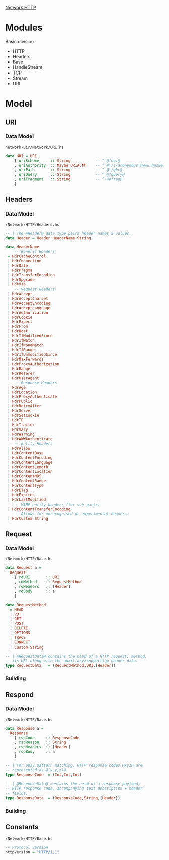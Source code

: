 [Network.HTTP](http://hackage.haskell.org/package/HTTP)

# Modules

Basic division
- HTTP
 - Headers
  - Base
  - HandleStream
- TCP
- Stream
- URI

# Model

## URI

### Data Model

`network-uir/Network/URI.hs`
``` haskell
data URI = URI
    { uriScheme     :: String           -- ^ @foo:@
    , uriAuthority  :: Maybe URIAuth    -- ^ @\/\/anonymous\@www.haskell.org:42@
    , uriPath       :: String           -- ^ @\/ghc@
    , uriQuery      :: String           -- ^ @?query@
    , uriFragment   :: String           -- ^ @#frag@
    } 
```

## Headers

### Data Model

`/Network/HTTP/Headers.hs`
``` haskell
-- | The @Header@ data type pairs header names & values.
data Header = Header HeaderName String

data HeaderName 
    -- Generic Headers
 = HdrCacheControl
 | HdrConnection
 | HdrDate
 | HdrPragma
 | HdrTransferEncoding
 | HdrUpgrade
 | HdrVia
    -- Request Headers
 | HdrAccept
 | HdrAcceptCharset
 | HdrAcceptEncoding
 | HdrAcceptLanguage
 | HdrAuthorization
 | HdrCookie
 | HdrExpect
 | HdrFrom
 | HdrHost
 | HdrIfModifiedSince
 | HdrIfMatch
 | HdrIfNoneMatch
 | HdrIfRange
 | HdrIfUnmodifiedSince
 | HdrMaxForwards
 | HdrProxyAuthorization
 | HdrRange
 | HdrReferer
 | HdrUserAgent
    -- Response Headers
 | HdrAge
 | HdrLocation
 | HdrProxyAuthenticate
 | HdrPublic
 | HdrRetryAfter
 | HdrServer
 | HdrSetCookie
 | HdrTE
 | HdrTrailer
 | HdrVary
 | HdrWarning
 | HdrWWWAuthenticate
    -- Entity Headers
 | HdrAllow
 | HdrContentBase
 | HdrContentEncoding
 | HdrContentLanguage
 | HdrContentLength
 | HdrContentLocation
 | HdrContentMD5
 | HdrContentRange
 | HdrContentType
 | HdrETag
 | HdrExpires
 | HdrLastModified
    -- MIME entity headers (for sub-parts)
 | HdrContentTransferEncoding
    -- Allows for unrecognised or experimental headers.
 | HdrCustom String
```

## Request

### Data Model
`/Network/HTTP/Base.hs`
```haskell
data Request a =
  Request 
    { rqURI       :: URI
    , rqMethod    :: RequestMethod
    , rqHeaders   :: [Header]
    , rqBody      :: a
    }

data RequestMethod 
  = HEAD 
  | PUT 
  | GET 
  | POST 
  | DELETE 
  | OPTIONS 
  | TRACE 
  | CONNECT 
  | Custom String

-- | @RequestData@ contains the head of a HTTP request; method,
-- its URL along with the auxillary/supporting header data.
type RequestData   = (RequestMethod,URI,[Header])
```

### Building

## Respond

### Data Model

`/Network/HTTP/Base.hs`
``` haskell
data Response a =
  Response 
    { rspCode     :: ResponseCode
    , rspReason   :: String
    , rspHeaders  :: [Header]
    , rspBody     :: a
    }

-- | For easy pattern matching, HTTP response codes @xyz@ are
-- represented as @(x,y,z)@.
type ResponseCode  = (Int,Int,Int)

-- | @ResponseData@ contains the head of a response payload;
-- HTTP response code, accompanying text description + header
-- fields.
type ResponseData  = (ResponseCode,String,[Header])
```

### Building

## Constants

`/Network/HTTP/Base.hs`
``` haskell
-- Protocol version
httpVersion = "HTTP/1.1"
```
